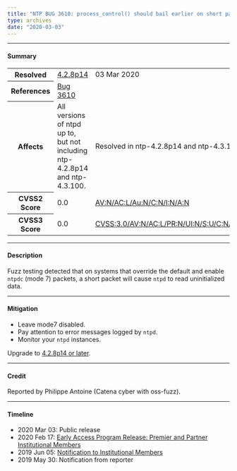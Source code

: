```yaml
---
title: "NTP BUG 3610: process_control() should bail earlier on short packets"
type: archives
date: "2020-03-03"
---
```


* * *

#### Summary

<table>
  <tbody>
	<tr>
		<th><b>Resolved</b></th>
		<td><a href="/support/securitynotice/4_2_8p14-release-announcement/">4.2.8p14</a></td>
		<td>03 Mar 2020</td>
	</tr>
	<tr>
		<th><b>References</b></th>
		<td><a href="https://bugs.ntp.org/show_bug.cgi?id=3610">Bug 3610</a></td>
		<td></td>
	</tr>
	<tr>
		<th><b>Affects</b></th>
		<td>All versions of ntpd up to, but not including ntp-4.2.8p14 and ntp-4.3.100.</td>
		<td>Resolved in ntp-4.2.8p14 and ntp-4.3.100.</td>
	</tr>
	<tr>
		<th><b>CVSS2 Score</b></th>
		<td>0.0</td>
		<td><a href="https://nvd.nist.gov/vuln-metrics/cvss/v2-calculator?vector=(AV:N/AC:L/Au:N/C:N/I:N/A:N)">AV:N/AC:L/Au:N/C:N/I:N/A:N</a></td>
	</tr>
	<tr>
		<th><b>CVSS3 Score<b></th>
		<td>0.0</td>
		<td><a href="https://nvd.nist.gov/vuln-metrics/cvss/v3-calculator?vector=AV:N/AC:L/PR:N/UI:N/S:U/C:N/I:N/A:N">CVSS:3.0/AV:N/AC:L/PR:N/UI:N/S:U/C:N/I:N/A:N</a></td>
	</tr>	
  </tbody>	
</table>

* * *
    
#### Description 

Fuzz testing detected that on systems that override the default and enable `ntpdc` (mode 7) packets, a short packet will cause `ntpd` to read uninitialized data. 

* * *
    
#### Mitigation

* Leave mode7 disabled.
* Pay attention to error messages logged by `ntpd`.
* Monitor your `ntpd` instances. 

Upgrade to [4.2.8p14 or later](/downloads/).

* * *

#### Credit

Reported by Philippe Antoine (Catena cyber with oss-fuzz). 

* * *

#### Timeline

* 2020 Mar 03: Public release
* 2020 Feb 17: [Early Access Program Release: Premier and Partner Institutional Members](https://www.nwtime.org/membership/benefits/)
* 2019 Jun 05: [Notification to Institutional Members](https://www.nwtime.org/membership/benefits/)
* 2019 May 30: Notification from reporter